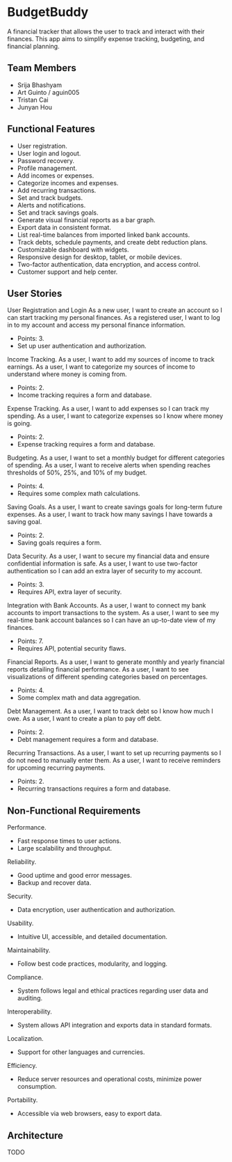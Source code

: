 # BudgetBuddy
A financial tracker that allows the user to track and interact with their finances. This app aims to simplify expense tracking, budgeting, and financial planning.

## Team Members
- Srija Bhashyam
- Art Guinto / aguin005
- Tristan Cai
- Junyan Hou

## Functional Features
- User registration.
- User login and logout.
- Password recovery.
- Profile management.
- Add incomes or expenses.
- Categorize incomes and expenses.
- Add recurring transactions.
- Set and track budgets.
- Alerts and notifications.
- Set and track savings goals.
- Generate visual financial reports as a bar graph.
- Export data in consistent format.
- List real-time balances from imported linked bank accounts.
- Track debts, schedule payments, and create debt reduction plans.
- Customizable dashboard with widgets.
- Responsive design for desktop, tablet, or mobile devices.
- Two-factor authentication, data encryption, and access control.
- Customer support and help center.

## User Stories
User Registration and Login
As a new user, I want to create an account so I can start tracking my personal finances.
As a registered user, I want to log in to my account and access my personal finance information.
- Points: 3.
- Set up user authentication and authorization.

Income Tracking.
As a user, I want to add my sources of income to track earnings.
As a user, I want to categorize my sources of income to understand where money is coming from.
- Points: 2.
- Income tracking requires a form and database.

Expense Tracking.
As a user, I want to add expenses so I can track my spending.
As a user, I want to categorize expenses so I know where money is going.
- Points: 2.
- Expense tracking requires a form and database.

Budgeting.
As a user, I want to set a monthly budget for different categories of spending.
As a user, I want to receive alerts when spending reaches thresholds of 50%, 25%, and 10% of my budget.
- Points: 4.
- Requires some complex math calculations.

Saving Goals.
As a user, I want to create savings goals for long-term future expenses.
As a user, I want to track how many savings I have towards a saving goal.
- Points: 2.
- Saving goals requires a form.

Data Security.
As a user, I want to secure my financial data and ensure confidential information is safe.
As a user, I want to use two-factor authentication so I can add an extra layer of security to my account.
- Points: 3.
- Requires API, extra layer of security.

Integration with Bank Accounts.
As a user, I want to connect my bank accounts to import transactions to the system.
As a user, I want to see my real-time bank account balances so I can have an up-to-date view of my finances.
- Points: 7.
- Requires API, potential security flaws.

Financial Reports.
As a user, I want to generate monthly and yearly financial reports detailing financial performance.
As a user, I want to see visualizations of different spending categories based on percentages.
- Points: 4.
- Some complex math and data aggregation.

Debt Management.
As a user, I want to track debt so I know how much I owe.
As a user, I want to create a plan to pay off debt.
- Points: 2.
- Debt management requires a form and database.

Recurring Transactions.
As a user, I want to set up recurring payments so I do not need to manually enter them.
As a user, I want to receive reminders for upcoming recurring payments.
- Points: 2.
- Recurring transactions requires a form and database.

## Non-Functional Requirements
Performance.
- Fast response times to user actions.
- Large scalability and throughput.

Reliability.
- Good uptime and good error messages.
- Backup and recover data.

Security.
- Data encryption, user authentication and authorization.

Usability.
- Intuitive UI, accessible, and detailed documentation.

Maintainability.
- Follow best code practices, modularity, and logging.

Compliance.
- System follows legal and ethical practices regarding user data and auditing.

Interoperability.
- System allows API integration and exports data in standard formats.

Localization.
- Support for other languages and currencies.

Efficiency.
- Reduce server resources and operational costs, minimize power consumption.

Portability.
- Accessible via web browsers, easy to export data.

## Architecture
TODO
